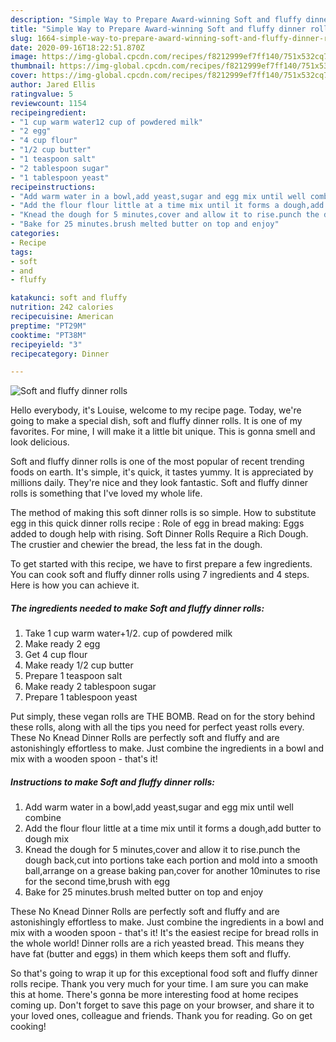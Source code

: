 ```yaml
---
description: "Simple Way to Prepare Award-winning Soft and fluffy dinner rolls"
title: "Simple Way to Prepare Award-winning Soft and fluffy dinner rolls"
slug: 1664-simple-way-to-prepare-award-winning-soft-and-fluffy-dinner-rolls
date: 2020-09-16T18:22:51.870Z
image: https://img-global.cpcdn.com/recipes/f8212999ef7ff140/751x532cq70/soft-and-fluffy-dinner-rolls-recipe-main-photo.jpg
thumbnail: https://img-global.cpcdn.com/recipes/f8212999ef7ff140/751x532cq70/soft-and-fluffy-dinner-rolls-recipe-main-photo.jpg
cover: https://img-global.cpcdn.com/recipes/f8212999ef7ff140/751x532cq70/soft-and-fluffy-dinner-rolls-recipe-main-photo.jpg
author: Jared Ellis
ratingvalue: 5
reviewcount: 1154
recipeingredient:
- "1 cup warm water12 cup of powdered milk"
- "2 egg"
- "4 cup flour"
- "1/2 cup butter"
- "1 teaspoon salt"
- "2 tablespoon sugar"
- "1 tablespoon yeast"
recipeinstructions:
- "Add warm water in a bowl,add yeast,sugar and egg mix until well combine"
- "Add the flour flour little at a time mix until it forms a dough,add butter to dough mix"
- "Knead the dough for 5 minutes,cover and allow it to rise.punch the dough back,cut into portions take each portion and mold into a smooth ball,arrange on a grease baking pan,cover for another 10minutes to rise for the second time,brush with egg"
- "Bake for 25 minutes.brush melted butter on top and enjoy"
categories:
- Recipe
tags:
- soft
- and
- fluffy

katakunci: soft and fluffy 
nutrition: 242 calories
recipecuisine: American
preptime: "PT29M"
cooktime: "PT38M"
recipeyield: "3"
recipecategory: Dinner

---
```



![Soft and fluffy dinner rolls](https://img-global.cpcdn.com/recipes/f8212999ef7ff140/751x532cq70/soft-and-fluffy-dinner-rolls-recipe-main-photo.jpg)

Hello everybody, it's Louise, welcome to my recipe page. Today, we're going to make a special dish, soft and fluffy dinner rolls. It is one of my favorites. For mine, I will make it a little bit unique. This is gonna smell and look delicious.

Soft and fluffy dinner rolls is one of the most popular of recent trending foods on earth. It's simple, it's quick, it tastes yummy. It is appreciated by millions daily. They're nice and they look fantastic. Soft and fluffy dinner rolls is something that I've loved my whole life.

The method of making this soft dinner rolls is so simple. How to substitute egg in this quick dinner rolls recipe : Role of egg in bread making: Eggs added to dough help with rising. Soft Dinner Rolls Require a Rich Dough. The crustier and chewier the bread, the less fat in the dough.


To get started with this recipe, we have to first prepare a few ingredients. You can cook soft and fluffy dinner rolls using 7 ingredients and 4 steps. Here is how you can achieve it.

<!--inarticleads1-->

##### The ingredients needed to make Soft and fluffy dinner rolls:

1. Take 1 cup warm water+1/2. cup of powdered milk
1. Make ready 2 egg
1. Get 4 cup flour
1. Make ready 1/2 cup butter
1. Prepare 1 teaspoon salt
1. Make ready 2 tablespoon sugar
1. Prepare 1 tablespoon yeast


Put simply, these vegan rolls are THE BOMB. Read on for the story behind these rolls, along with all the tips you need for perfect yeast rolls every. These No Knead Dinner Rolls are perfectly soft and fluffy and are astonishingly effortless to make. Just combine the ingredients in a bowl and mix with a wooden spoon - that&#39;s it! 

<!--inarticleads2-->

##### Instructions to make Soft and fluffy dinner rolls:

1. Add warm water in a bowl,add yeast,sugar and egg mix until well combine
1. Add the flour flour little at a time mix until it forms a dough,add butter to dough mix
1. Knead the dough for 5 minutes,cover and allow it to rise.punch the dough back,cut into portions take each portion and mold into a smooth ball,arrange on a grease baking pan,cover for another 10minutes to rise for the second time,brush with egg
1. Bake for 25 minutes.brush melted butter on top and enjoy


These No Knead Dinner Rolls are perfectly soft and fluffy and are astonishingly effortless to make. Just combine the ingredients in a bowl and mix with a wooden spoon - that&#39;s it! It&#39;s the easiest recipe for bread rolls in the whole world! Dinner rolls are a rich yeasted bread. This means they have fat (butter and eggs) in them which keeps them soft and fluffy. 

So that's going to wrap it up for this exceptional food soft and fluffy dinner rolls recipe. Thank you very much for your time. I am sure you can make this at home. There's gonna be more interesting food at home recipes coming up. Don't forget to save this page on your browser, and share it to your loved ones, colleague and friends. Thank you for reading. Go on get cooking!
